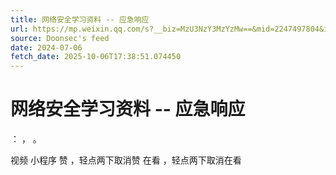 ```yaml
---
title: 网络安全学习资料 -- 应急响应
url: https://mp.weixin.qq.com/s?__biz=MzU3NzY3MzYzMw==&mid=2247497804&idx=2&sn=bb81b4030a276f1245d8d9d3ac73f5d6
source: Doonsec's feed
date: 2024-07-06
fetch_date: 2025-10-06T17:38:51.074450
---
```


# 网络安全学习资料 -- 应急响应

：
，
。

视频
小程序
赞
，轻点两下取消赞
在看
，轻点两下取消在看